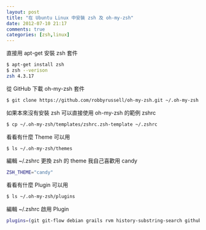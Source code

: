 ```yaml
---
layout: post
title: "在 Ubuntu Linux 中安裝 zsh 及 oh-my-zsh"
date: 2012-07-10 21:17
comments: true
categories: [zsh,linux]
---
```


直接用 apt-get 安裝 zsh 套件
``` sh
$ apt-get install zsh
$ zsh --verison
zsh 4.3.17
```

從 GitHub 下載 oh-my-zsh 套件
``` sh
$ git clone https://github.com/robbyrussell/oh-my-zsh.git ~/.oh-my-zsh
```

如果本來沒有安裝 zsh 可以直接使用 oh-my-zsh 的範例 zshrc
``` sh
$ cp ~/.oh-my-zsh/templates/zshrc.zsh-template ~/.zshrc
```

看看有什麼 Theme 可以用
``` sh
$ ls ~/.oh-my-zsh/themes
```

編輯 ~/.zshrc 更換 zsh 的 theme 我自己喜歡用 candy
``` sh
ZSH_THEME="candy"
```

看看有什麼 Plugin 可以用
``` sh
$ ls ~/.oh-my-zsh/plugins
```

編輯 ~/.zshrc 啟用 Plugin
``` sh
plugins=(git git-flow debian grails rvm history-substring-search github gradle svn node npm zsh-syntax-highlighting sublime)
```


